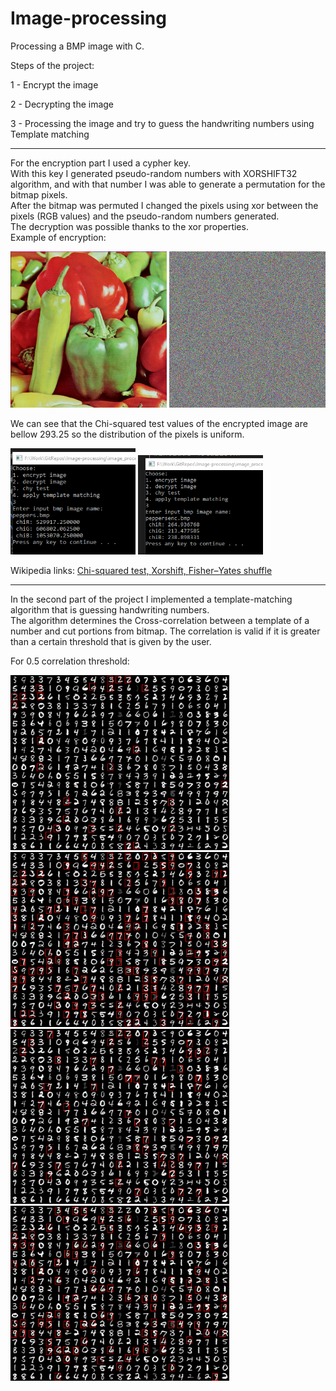 # Image-processing
Processing a BMP image with C. 

Steps of the project:

1 - Encrypt the image

2 - Decrypting the image

3 - Processing the image and try to guess the handwriting numbers using Template matching

---

For the encryption part I used a cypher key.  
With this key I generated pseudo-random numbers with XORSHIFT32 algorithm, and with that number I was able to generate a permutation for the bitmap pixels.  
After the bitmap was permuted I changed the pixels using xor between the pixels (RGB values) and the pseudo-random numbers generated.   
The decryption was possible thanks to the xor properties.  
Example of encryption:

<p align="left">
  <img src="peppers.bmp" width="250" ">
  <img src="peppersenc.bmp" width="250" ">
</p>  

We can see that the Chi-squared test values of the encrypted image are bellow 293.25 so the distribution of the pixels is uniform.

<p align="left">
  <img src="chinormal.png" width="200" title="non encrypted image">
  <img src="chienc.png" width="200" title="encrypted image">
</p>  

Wikipedia links: 
<a href="https://en.wikipedia.org/wiki/Chi-squared_test">Chi-squared test, </a>
<a href="https://en.wikipedia.org/wiki/Xorshift">Xorshift, </a>
<a href="https://en.wikipedia.org/wiki/Fisher%E2%80%93Yates_shuffle">Fisher–Yates shuffle</a>

---

In the second part of the project I implemented a template-matching algorithm that is guessing handwriting numbers.  
The algorithm determines the Cross-correlation between a template of a number and cut portions from bitmap.
The correlation is valid if it is greater than a certain threshold that is given by the user.    

For 0.5 correlation threshold:
<p align="left">
  <img src="205.bmp" width="350" title="2">
  <img src="305.bmp" width="350" title="3">
  <img src="705.bmp" width="350" title="7">
  <img src="805.bmp" width="350" title="8">
</p>  

